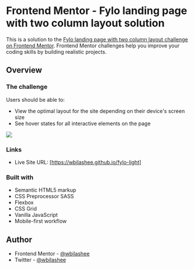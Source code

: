 # Frontend Mentor - Fylo landing page with two column layout solution

This is a solution to the [Fylo landing page with two column layout challenge on Frontend Mentor](https://www.frontendmentor.io/challenges/fylo-landing-page-with-two-column-layout-5ca5ef041e82137ec91a50f5). Frontend Mentor challenges help you improve your coding skills by building realistic projects.

## Overview

### The challenge

Users should be able to:

- View the optimal layout for the site depending on their device's screen size
- See hover states for all interactive elements on the page

![](https://res.cloudinary.com/dhhvnduts/image/upload/v1671862928/fylo-light_kkxniw.jpg)

### Links

- Live Site URL: [https://wbilashee.github.io/fylo-light]

### Built with

- Semantic HTML5 markup
- CSS Preprocessor SASS
- Flexbox
- CSS Grid
- Vanilla JavaScript
- Mobile-first workflow

## Author

- Frontend Mentor - [@wbilashee](https://www.frontendmentor.io/profile/wbilashee)
- Twitter - [@wbilashee](https://www.twitter.com/wbilashee)
